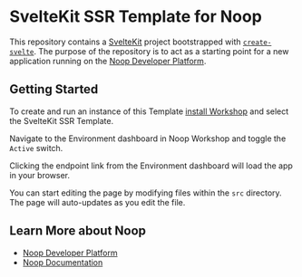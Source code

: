# SvelteKit SSR Template for Noop

This repository contains a [SvelteKit](https://kit.svelte.dev/) project bootstrapped with [`create-svelte`](https://github.com/sveltejs/kit/tree/main/packages/create-svelte). The purpose of the repository is to act as a starting point for a new application running on the [Noop Developer Platform](https://noop.dev/).

## Getting Started

To create and run an instance of this Template [install Workshop](https://noop.dev/docs/installation/) and select the SvelteKit SSR Template.

Navigate to the Environment dashboard in Noop Workshop and toggle the `Active` switch.

Clicking the endpoint link from the Environment dashboard will load the app in your browser.

You can start editing the page by modifying files within the `src` directory. The page will auto-updates as you edit the file.

## Learn More about Noop

- [Noop Developer Platform](https://noop.dev/)
- [Noop Documentation](https://noop.dev/docs/)
